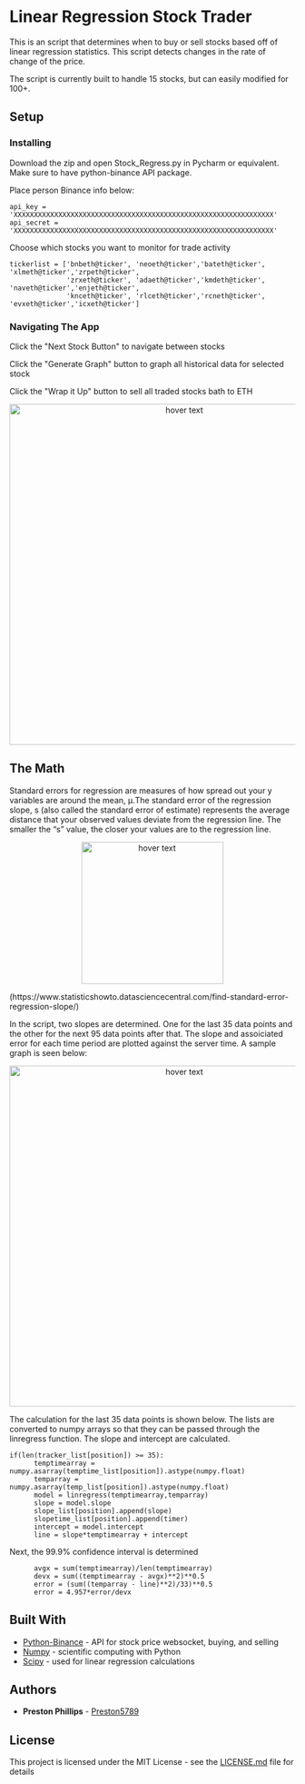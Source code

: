 # Linear Regression Stock Trader

This is an script that determines when to buy or sell stocks based off of linear regression statistics. This script detects changes in the rate of change of the price. 

The script is currently built to handle 15 stocks, but can easily modified for 100+.

## Setup

### Installing

Download the zip and open Stock_Regress.py in Pycharm or equivalent. Make sure to have python-binance API package. 

Place person Binance info below:
```
api_key = 'XXXXXXXXXXXXXXXXXXXXXXXXXXXXXXXXXXXXXXXXXXXXXXXXXXXXXXXXXXXXXXXX'
api_secret = 'XXXXXXXXXXXXXXXXXXXXXXXXXXXXXXXXXXXXXXXXXXXXXXXXXXXXXXXXXXXXXXXX'
```

Choose which stocks you want to monitor for trade activity
```
tickerlist = ['bnbeth@ticker', 'neoeth@ticker','bateth@ticker', 'xlmeth@ticker','zrpeth@ticker',
              'zrxeth@ticker', 'adaeth@ticker','kmdeth@ticker', 'naveth@ticker','enjeth@ticker',
              'knceth@ticker', 'rlceth@ticker','rcneth@ticker', 'evxeth@ticker','icxeth@ticker']
```
### Navigating The App

Click the "Next Stock Button" to navigate between stocks

Click the "Generate Graph" button to graph all historical data for selected stock

Click the "Wrap it Up" button to sell all traded stocks bath to ETH

<p align="center">
  <img src="https://github.com/Preston5789/Stock_Regression_Algorithm/blob/master/Pics/Sample1.PNG" width="600" title="hover text">
</p>

## The Math
Standard errors for regression are measures of how spread out your y variables are around the mean, μ.The standard error of the regression slope, s (also called the standard error of estimate) represents the average distance that your observed values deviate from the regression line. The smaller the “s” value, the closer your values are to the regression line.


<p align="center">
  <img src="https://github.com/Preston5789/Stock_Regression_Algorithm/blob/master/Pics/StandardError.png" width="250" title="hover text">
</p>
(https://www.statisticshowto.datasciencecentral.com/find-standard-error-regression-slope/)

In the script, two slopes are determined. One for the last 35 data points and the other for the next 95 data points after that. The slope and assoiciated error for each time period are plotted against the server time. A sample graph is seen below: 

<p align="center">
  <img src="https://github.com/Preston5789/Stock_Regression_Algorithm/blob/master/Pics/Sample2.PNG" width="600" title="hover text">
</p>

The calculation for the last 35 data points is shown below. The lists are converted to numpy arrays so that they can be passed through the linregress function. The slope and intercept are calculated. 
```
if(len(tracker_list[position]) >= 35):
      temptimearray = numpy.asarray(temptime_list[position]).astype(numpy.float)
      temparray = numpy.asarray(temp_list[position]).astype(numpy.float)
      model = linregress(temptimearray,temparray)
      slope = model.slope
      slope_list[position].append(slope)
      slopetime_list[position].append(timer)
      intercept = model.intercept
      line = slope*temptimearray + intercept
````

Next, the 99.9% confidence interval is determined 
````
      avgx = sum(temptimearray)/len(temptimearray)
      devx = sum((temptimearray - avgx)**2)**0.5
      error = (sum((temparray - line)**2)/33)**0.5
      error = 4.957*error/devx
````      



## Built With

* [Python-Binance](https://github.com/sammchardy/python-binance) - API for stock price websocket, buying, and selling
* [Numpy](https://www.numpy.org/) - scientific computing with Python
* [Scipy](https://www.scipy.org/) - used for linear regression calculations


## Authors

* **Preston Phillips** - [Preston5789](https://github.com/Preston5789)


## License

This project is licensed under the MIT License - see the [LICENSE.md](LICENSE.md) file for details


